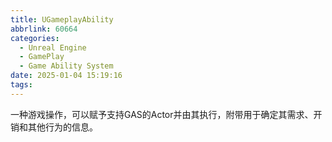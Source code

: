 ```yaml
---
title: UGameplayAbility
abbrlink: 60664
categories:
  - Unreal Engine
  - GamePlay
  - Game Ability System
date: 2025-01-04 15:19:16
tags:
---
```



一种游戏操作，可以赋予支持GAS的Actor并由其执行，附带用于确定其需求、开销和其他行为的信息。
